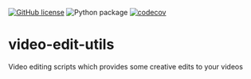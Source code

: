 [![GitHub license](https://img.shields.io/github/license/gtmsingh/video-edit-utils)](https://github.com/gtmsingh/video-edit-utils/blob/master/LICENSE)
![Python package](https://github.com/gtmsingh/video-edit-utils/workflows/Python%20package/badge.svg?branch=master)
[![codecov](https://codecov.io/gh/gtmsingh/video-edit-utils/branch/master/graph/badge.svg)](https://codecov.io/gh/gtmsingh/video-edit-utils)

# video-edit-utils
Video editing scripts which provides some creative edits to your videos
